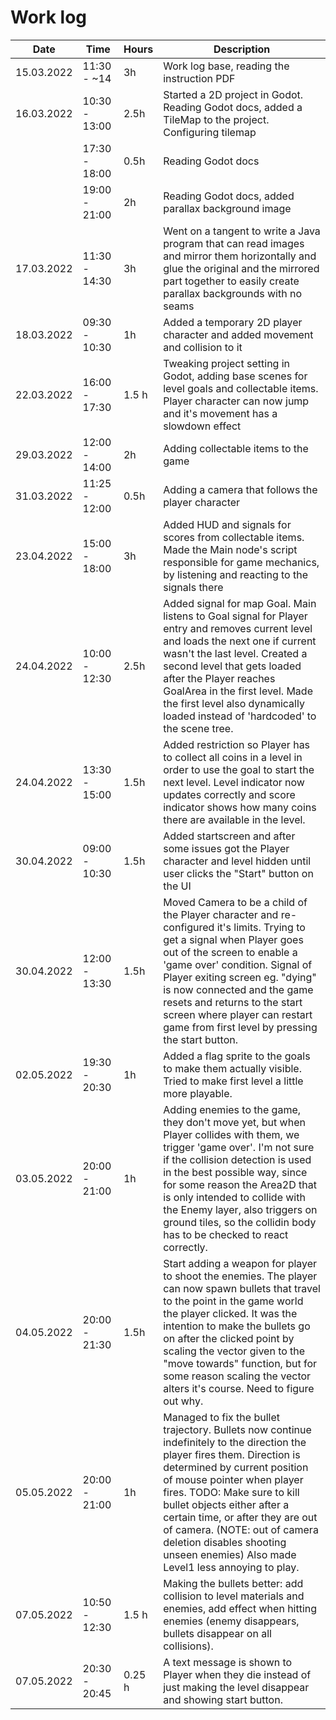 # Work log

| Date       | Time          | Hours | Description                                                                                                                                                                                          |
| ---------- | ------------- | ----- | ---------------------------------------------------------------------------------------------------------------------------------------------------------------------------------------------------- |
| 15.03.2022 | 11:30 - ~14   | 3h    | Work log base, reading the instruction PDF                                                                                                                                                           |
| 16.03.2022 | 10:30 - 13:00 | 2.5h  | Started a 2D project in Godot. Reading Godot docs, added a TileMap to the project. Configuring tilemap                                                                                               |
|            | 17:30 - 18:00 | 0.5h  | Reading Godot docs                                                                                                                                                                                   |
|            | 19:00 - 21:00 | 2h    | Reading Godot docs, added parallax background image                                                                                                                                                  |
| 17.03.2022 | 11:30 - 14:30 | 3h    | Went on a tangent to write a Java program that can read images and mirror them horizontally and glue the original and the mirrored part together to easily create parallax backgrounds with no seams |
| 18.03.2022 | 09:30 - 10:30 | 1h    | Added a temporary 2D player character and added movement and collision to it                                                                                                                         |
| 22.03.2022 | 16:00 - 17:30 | 1.5 h | Tweaking project setting in Godot, adding base scenes for level goals and collectable items. Player character can now jump and it's movement has a slowdown effect                                   |
| 29.03.2022 | 12:00 - 14:00 | 2h    | Adding collectable items to the game                                                                                                                                                                 |
| 31.03.2022 | 11:25 - 12:00 | 0.5h  | Adding a camera that follows the player character                                                                                                                                                    |
| 23.04.2022 | 15:00 - 18:00 | 3h    | Added HUD and signals for scores from collectable items. Made the Main node's script responsible for game mechanics, by listening and reacting to the signals there                                  |
| 24.04.2022 | 10:00 - 12:30 | 2.5h    | Added signal for map Goal. Main listens to Goal signal for Player entry and removes current level and loads the next one if current wasn't the last level. Created a second level that gets loaded after the Player reaches GoalArea in the first level. Made the first level also dynamically loaded instead of 'hardcoded' to the scene tree.                                                                                                                                                                            |
| 24.04.2022 | 13:30 - 15:00 | 1.5h | Added restriction so Player has to collect all coins in a level in order to use the goal to start the next level. Level indicator now updates correctly and score indicator shows how many coins there are available in the level. |
| 30.04.2022 | 09:00 - 10:30 | 1.5h | Added startscreen and after some issues got the Player character and level hidden until user clicks the "Start" button on the UI |
| 30.04.2022 | 12:00 - 13:30 | 1.5h | Moved Camera to be a child of the Player character and re-configured it's limits. Trying to get a signal when Player goes out of the screen to enable a 'game over' condition. Signal of Player exiting screen eg. "dying" is now connected and the game resets and returns to the start screen where player can restart game from first level by pressing the start button. |
| 02.05.2022 | 19:30 - 20:30 | 1h | Added a flag sprite to the goals to make them actually visible. Tried to make first level a little more playable. |
| 03.05.2022 | 20:00 - 21:00 | 1h | Adding enemies to the game, they don't move yet, but when Player collides with them, we trigger 'game over'. I'm not sure if the collision detection is used in the best possible way, since for some reason the Area2D that is only intended to collide with the Enemy layer, also triggers on ground tiles, so the collidin body has to be checked to react correctly. |
| 04.05.2022 | 20:00 - 21:30 | 1.5h | Start adding a weapon for player to shoot the enemies. The player can now spawn bullets that travel to the point in the game world the player clicked. It was the intention to make the bullets go on after the clicked point by scaling the vector given to the "move towards" function, but for some reason scaling the vector alters it's course. Need to figure out why. |
| 05.05.2022 | 20:00 - 21:00 | 1h | Managed to fix the bullet trajectory. Bullets now continue indefinitely to the direction the player fires them. Direction is determined by current position of mouse pointer when player fires. TODO: Make sure to kill bullet objects either after a certain time, or after they are out of camera. (NOTE: out of camera deletion disables shooting unseen enemies) Also made Level1 less annoying to play. |
| 07.05.2022 | 10:50 - 12:30 | 1.5 h | Making the bullets better: add collision to level materials and enemies, add effect when hitting enemies (enemy disappears, bullets disappear on all collisions). |
| 07.05.2022 | 20:30 - 20:45 | 0.25 h | A text message is shown to Player when they die instead of just making the level disappear and showing start button. |